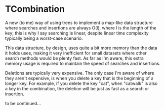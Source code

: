 # TCombination

A new (to me) way of using trees to implement a map-like data structure where searches and insertions are always O(l), where l is the length of the key; this is why I say searching is linear, despite linear time complexity typically being a worst-case scenario.

This data structure, by design, uses quite a bit more memory than the data it holds uses, making it very inefficient for small datasets where other search methods would be plenty fast. As far as I'm aware, this extra memory usage is required to maintain the speed of searches and insertions.

Deletions are typically very expensive. The only case I'm aware of where they aren't expensive, is when you delete a key that is the beginning of a longer key. For example, if you delete the key "cat", when "catwalk" is also a key in the combination, the deletion will be just as fast as a search or insertion.

to be continued...